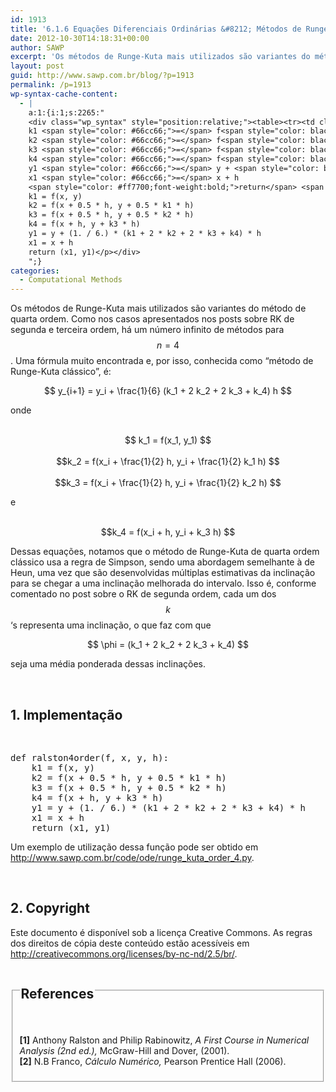 ```yaml
---
id: 1913
title: '6.1.6 Equações Diferenciais Ordinárias &#8212; Métodos de Runge-Kuta &#8212; Runge-Kuta Clássico (Quarta Ordem)'
date: 2012-10-30T14:18:31+00:00
author: SAWP
excerpt: 'Os métodos de Runge-Kuta mais utilizados são variantes do método de quarta ordem. Como nos casos apresentados nos posts sobre RK de segunda e terceira ordem, há um número infinito de métodos para  n=4 . Por isso é conhecido como "método de RK clássico".'
layout: post
guid: http://www.sawp.com.br/blog/?p=1913
permalink: /p=1913
wp-syntax-cache-content:
  - |
    a:1:{i:1;s:2265:"
    <div class="wp_syntax" style="position:relative;"><table><tr><td class="code"><pre class="python" style="font-family:monospace;"><span style="color: #ff7700;font-weight:bold;">def</span> ralston4order<span style="color: black;">&#40;</span>f<span style="color: #66cc66;">,</span> x<span style="color: #66cc66;">,</span> y<span style="color: #66cc66;">,</span> h<span style="color: black;">&#41;</span>:
    k1 <span style="color: #66cc66;">=</span> f<span style="color: black;">&#40;</span>x<span style="color: #66cc66;">,</span> y<span style="color: black;">&#41;</span>
    k2 <span style="color: #66cc66;">=</span> f<span style="color: black;">&#40;</span>x + <span style="color: #ff4500;">0.5</span> * h<span style="color: #66cc66;">,</span> y + <span style="color: #ff4500;">0.5</span> * k1 * h<span style="color: black;">&#41;</span>
    k3 <span style="color: #66cc66;">=</span> f<span style="color: black;">&#40;</span>x + <span style="color: #ff4500;">0.5</span> * h<span style="color: #66cc66;">,</span> y + <span style="color: #ff4500;">0.5</span> * k2 * h<span style="color: black;">&#41;</span>
    k4 <span style="color: #66cc66;">=</span> f<span style="color: black;">&#40;</span>x + h<span style="color: #66cc66;">,</span> y + k3 * h<span style="color: black;">&#41;</span>
    y1 <span style="color: #66cc66;">=</span> y + <span style="color: black;">&#40;</span><span style="color: #ff4500;">1</span>. / <span style="color: #ff4500;">6</span>.<span style="color: black;">&#41;</span> * <span style="color: black;">&#40;</span>k1 + <span style="color: #ff4500;">2</span> * k2 + <span style="color: #ff4500;">2</span> * k3 + k4<span style="color: black;">&#41;</span> * h
    x1 <span style="color: #66cc66;">=</span> x + h
    <span style="color: #ff7700;font-weight:bold;">return</span> <span style="color: black;">&#40;</span>x1<span style="color: #66cc66;">,</span> y1<span style="color: black;">&#41;</span></pre></td></tr></table><p class="theCode" style="display:none;">def ralston4order(f, x, y, h):
    k1 = f(x, y)
    k2 = f(x + 0.5 * h, y + 0.5 * k1 * h)
    k3 = f(x + 0.5 * h, y + 0.5 * k2 * h)
    k4 = f(x + h, y + k3 * h)
    y1 = y + (1. / 6.) * (k1 + 2 * k2 + 2 * k3 + k4) * h
    x1 = x + h
    return (x1, y1)</p></div>
    ";}
categories:
  - Computational Methods
---
```

Os métodos de Runge-Kuta mais utilizados são variantes do método de quarta ordem. Como nos casos apresentados nos posts sobre RK de segunda e terceira ordem, há um número infinito de métodos para $$n=4 $$ . Uma fórmula muito encontrada e, por isso, conhecida como &#8220;método de Runge-Kuta clássico&#8221;, é:
  


<center>
  $$ y_{i+1} = y_i + \frac{1}{6} (k_1 + 2 k_2 + 2 k_3 + k_4) h $$
</center>


  
onde

<center>
  <br /> $$ k_1 = f(x_1, y_1) $$<br />
</center>

<center>
  <br /> $$k_2 = f(x_i + \frac{1}{2} h, y_i + \frac{1}{2} k_1 h) $$<br />
</center>

<center>
  <br /> $$k_3 = f(x_i + \frac{1}{2} h, y_i + \frac{1}{2} k_2 h) $$<br />
</center>


  
e
  


<center>
  <br /> $$k_4 = f(x_i + h, y_i + k_3 h) $$<br />
</center>

Dessas equações, notamos que o método de Runge-Kuta de quarta ordem clássico usa a regra de Simpson, sendo uma abordagem semelhante à de Heun, uma vez que são desenvolvidas múltiplas estimativas da inclinação para se chegar a uma inclinação melhorada do intervalo. Isso é, conforme comentado no post sobre o RK de segunda ordem, cada um dos $$k $$ &#8216;s representa uma inclinação, o que faz com que

<center>
  $$ \phi = (k_1 + 2 k_2 + 2 k_3 + k_4) $$
</center>


  
seja uma média ponderada dessas inclinações. 

&nbsp;

## 1. Implementação 

&nbsp;

<div>
  <pre lang="python">def ralston4order(f, x, y, h):
    k1 = f(x, y)
    k2 = f(x + 0.5 * h, y + 0.5 * k1 * h)
    k3 = f(x + 0.5 * h, y + 0.5 * k2 * h)
    k4 = f(x + h, y + k3 * h)
    y1 = y + (1. / 6.) * (k1 + 2 * k2 + 2 * k3 + k4) * h
    x1 = x + h
    return (x1, y1)</pre>
</div>

Um exemplo de utilização dessa função pode ser obtido em <a href="http://www.sawp.com.br/code/ode/runge_kuta_order_4.py" target="_blank">http://www.sawp.com.br/code/ode/runge_kuta_order_4.py</a>. 

&nbsp;

## 2. Copyright 

Este documento é disponível sob a licença Creative Commons. As regras dos direitos de cópia deste conteúdo estão acessíveis em <a href="http://creativecommons.org/licenses/by-nc-nd/2.5/br/" target="_blank">http://creativecommons.org/licenses/by-nc-nd/2.5/br/</a>. 

<fieldset>
  <legend> 
  
  <h2>
    References
  </h2></legend> 
  
  <p>
    <br /> <a name="bibitem1"><b>[1]</b> Anthony Ralston and Philip Rabinowitz,<cite> <em>A First Course in Numerical Analysis</em> (2nd ed.),</cite> McGraw-Hill and Dover, (2001).</a><br /> <a name="bibitem2"><b>[2]</b> N.B Franco,<cite> <em>Cálculo Numérico</em>,</cite> Pearson Prentice Hall (2006).</a>
  </p>
</fieldset>
